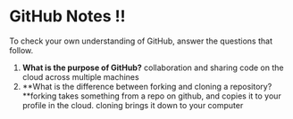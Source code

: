 # GitHub Notes  !!

To check your own understanding of GitHub, answer the questions that follow.

1. **What is the purpose of GitHub?** collaboration and sharing code on the cloud across multiple machines
1. **What is the difference between forking and cloning a repository?**forking takes something from a repo on github, and copies it to your profile in the cloud. cloning brings it down to your computer